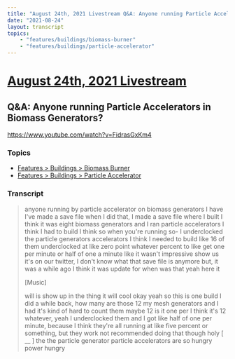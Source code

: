 ```yaml
---
title: "August 24th, 2021 Livestream Q&A: Anyone running Particle Accelerators in Biomass Generators?"
date: "2021-08-24"
layout: transcript
topics:
    - "features/buildings/biomass-burner"
    - "features/buildings/particle-accelerator"
---
```

# [August 24th, 2021 Livestream](../2021-08-24.md)
## Q&A: Anyone running Particle Accelerators in Biomass Generators?
https://www.youtube.com/watch?v=FidrasGxKm4

### Topics
* [Features > Buildings > Biomass Burner](../topics/features/buildings/biomass-burner.md)
* [Features > Buildings > Particle Accelerator](../topics/features/buildings/particle-accelerator.md)

### Transcript

> anyone running by particle accelerator on biomass generators I have I've made a save file when I did that, I made a save file where I built I think it was eight biomass generators and I ran particle accelerators I think I had to build I think so when you're running so- I underclocked the particle generators accelerators I think I needed to build like 16 of them underclocked at like zero point whatever percent to like get one per minute or half of one a minute like it wasn't impressive show us it's on our twitter, I don't know what that save file is anymore but, it was a while ago I think it was update for when was that yeah here it
>
> [Music]
>
> will is show up in the thing it will cool okay yeah so this is one build I did a while back, how many are those 12 my mesh generators and I had it's kind of hard to count them maybe 12 is it one per I think it's 12 whatever, yeah I underclocked them and I got like half of one per minute, because I think they're all running at like five percent or something, but they work not recommended doing that though holy [ __ ] the the particle generator particle accelerators are so hungry power hungry
